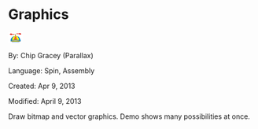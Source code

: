 # Graphics

![logo_icon.gif](logo_icon.gif)

By: Chip Gracey (Parallax)

Language: Spin, Assembly

Created: Apr 9, 2013

Modified: April 9, 2013

Draw bitmap and vector graphics. Demo shows many possibilities at once.
